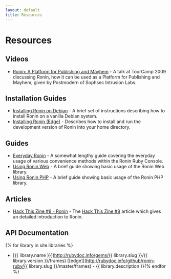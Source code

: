 ```yaml
---
layout: default
title: Resources
---
```


# Resources

## Videos

* [Ronin: A Platform for Publishing and Mayhem](http://www.vimeo.com/7359548) - 
  A talk at ToorCamp 2009 discussing Ronin, how it can be used as a
  Platform for Publishing and Mayhem, given by Postmodern of Sophsec
  Intrusion Labs.

## Installation Guides

* [Installing Ronin on Debian](ronin_on_debian.html) -
  A brief set of instructions describing how to install Ronin on a vanilla
  Debian system.
* [Installing Ronin (Edge)](ronin_edge.html) -
  Describes how to install and run the development version of Ronin into
  your home directory.

## Guides

* [Everyday Ronin](everyday_ronin.html) - 
  A somewhat lengthy guide covering the everyday usage of various
  convenience methods within the Ronin Ruby Console.
* [Using Ronin Web](using_ronin_web.html) -
  A brief guide showing basic usage of the Ronin Web library.
* [Using Ronin PHP](using_ronin_php.html) -
  A brief guide showing basic usage of the Ronin PHP library.

## Articles

* [Hack This Zine #8 - Ronin](hack_this_zine_8.html) -
  The [Hack This Zine #8](https://hackbloc.org/etc/zine/8/htz8_Print.pdf)
  article which gives an detailed introduction to Ronin.

## API Documentation

{% for library in site.libraries %}
* [{{ library.name }}](http://rubydoc.info/gems/{{ library.slug }}/{{ library.version }}/frames) [[edge]](http://rubydoc.info/github/ronin-ruby/{{ library.slug }}/master/frames) -
  {{ library.description }}{% endfor %}

